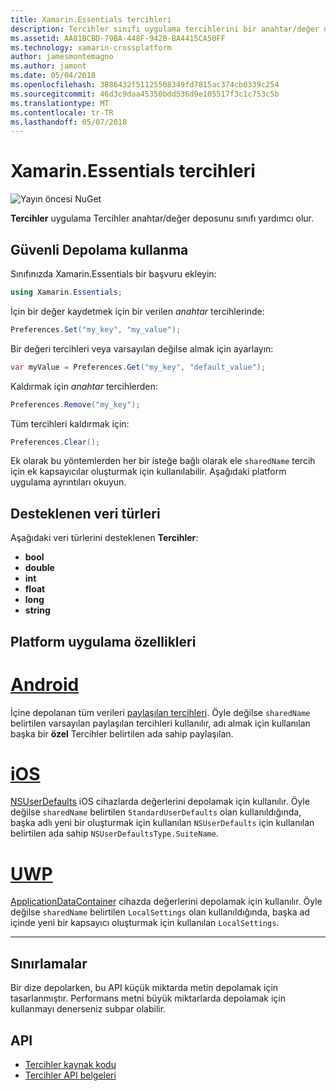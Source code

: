 ```yaml
---
title: Xamarin.Essentials tercihleri
description: Tercihler sınıfı uygulama tercihlerini bir anahtar/değer deposuna kaydeder.
ms.assetid: AA81BCBD-79BA-448F-942B-BA4415CA50FF
ms.technology: xamarin-crossplatform
author: jamesmontemagno
ms.author: jamont
ms.date: 05/04/2018
ms.openlocfilehash: 3886432f51125508349fd7815ac374cb0339c254
ms.sourcegitcommit: 46d3c9daa45350bdd536d9e105517f3c1c753c5b
ms.translationtype: MT
ms.contentlocale: tr-TR
ms.lasthandoff: 05/07/2018
---
```

# <a name="xamarinessentials-preferences"></a>Xamarin.Essentials tercihleri

![Yayın öncesi NuGet](~/media/shared/pre-release.png)

**Tercihler** uygulama Tercihler anahtar/değer deposunu sınıfı yardımcı olur.

## <a name="using-secure-storage"></a>Güvenli Depolama kullanma

Sınıfınızda Xamarin.Essentials bir başvuru ekleyin:

```csharp
using Xamarin.Essentials;
```

İçin bir değer kaydetmek için bir verilen _anahtar_ tercihlerinde:

```csharp
Preferences.Set("my_key", "my_value");
```

Bir değeri tercihleri veya varsayılan değilse almak için ayarlayın:

```csharp
var myValue = Preferences.Get("my_key", "default_value");
```

Kaldırmak için _anahtar_ tercihlerden:

```csharp
Preferences.Remove("my_key");
```

Tüm tercihleri kaldırmak için:

```csharp
Preferences.Clear();
```

Ek olarak bu yöntemlerden her bir isteğe bağlı olarak ele `sharedName` tercih için ek kapsayıcılar oluşturmak için kullanılabilir. Aşağıdaki platform uygulama ayrıntıları okuyun.

## <a name="supported-data-types"></a>Desteklenen veri türleri

Aşağıdaki veri türlerini desteklenen **Tercihler**:

- **bool**
- **double**
- **int**
- **float**
- **long**
- **string**

## <a name="platform-implementation-specifics"></a>Platform uygulama özellikleri

# <a name="androidtabandroid"></a>[Android](#tab/android)

İçine depolanan tüm verileri [paylaşılan tercihleri](https://developer.android.com/training/data-storage/shared-preferences.html). Öyle değilse `sharedName` belirtilen varsayılan paylaşılan tercihleri kullanılır, adı almak için kullanılan başka bir **özel** Tercihler belirtilen ada sahip paylaşılan.

# <a name="iostabios"></a>[iOS](#tab/ios)

[NSUserDefaults](https://docs.microsoft.com/en-us/xamarin/ios/app-fundamentals/user-defaults) iOS cihazlarda değerlerini depolamak için kullanılır. Öyle değilse `sharedName` belirtilen `StandardUserDefaults` olan kullanıldığında, başka adlı yeni bir oluşturmak için kullanılan `NSUserDefaults` için kullanılan belirtilen ada sahip `NSUserDefaultsType.SuiteName`.

# <a name="uwptabuwp"></a>[UWP](#tab/uwp)

[ApplicationDataContainer](https://docs.microsoft.com/en-us/uwp/api/windows.storage.applicationdatacontainer) cihazda değerlerini depolamak için kullanılır. Öyle değilse `sharedName` belirtilen `LocalSettings` olan kullanıldığında, başka ad içinde yeni bir kapsayıcı oluşturmak için kullanılan `LocalSettings`.

--------------

## <a name="limitations"></a>Sınırlamalar

Bir dize depolarken, bu API küçük miktarda metin depolamak için tasarlanmıştır.  Performans metni büyük miktarlarda depolamak için kullanmayı denerseniz subpar olabilir.

## <a name="api"></a>API

- [Tercihler kaynak kodu](https://github.com/xamarin/Essentials/tree/master/Essentials/Preferences)
- [Tercihler API belgeleri](xref:Xamarin.Essentials.Preferences)
